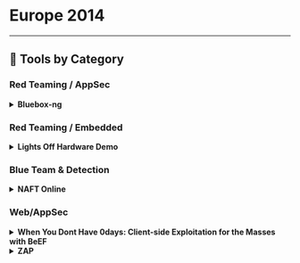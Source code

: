 # Europe 2014
---
## 🧠 Tools by Category
### Red Teaming / AppSec

<details><summary><strong>Bluebox-ng</strong></summary>

![BH-EU-14](https://img.shields.io/badge/BH-EU-14-blue) ![Category: Red Teaming / AppSec](https://img.shields.io/badge/Category:%20Red%20Teaming%20/%20AppSec-red) ![Jesús Pérez](https://img.shields.io/badge/Jesús%20Pérez-informational)

🔗 **Link:** [Bluebox-ng](https://github.com/jesusprubio/bluebox/blob/master/package.json)  
📝 **Description:** Bluebox-ng is a GPL VoIP/UC vulnerability scanner written using Node.js powers. My two cents is to improve security practices in these environments and to make Node.js still more awesome. During this conference, the first stable version (v0.1.0) will be presented with some bugs fixed and these cool features:- Auto VoIP/UC penetration test- Report generation- Performance enhancements

</details>


### Red Teaming / Embedded

<details><summary><strong>Lights Off Hardware Demo</strong></summary>

![BH-EU-14](https://img.shields.io/badge/BH-EU-14-blue) ![Category: Red Teaming / Embedded](https://img.shields.io/badge/Category:%20Red%20Teaming%20/%20Embedded-purple) ![Javier Vazquez Vidal](https://img.shields.io/badge/Javier%20Vazquez%20Vidal-informational)

🔗 **Link:** [Lights Off Hardware Demo](https://gist.github.com/williballenthin/28c73da6cbf5e76e137a9100ab45697f)  
📝 **Description:** Are you interested in the "Lights Off! The Darkness of the Smart Meters" talk that will be presented at Black Hat Europe? Then you should check this out! Since Arsenal brings the invaluable opportunity of allowing the attendees to get a closer look at researchers work, we want to show you the real stuff. We want you to be able to see, feel and touch the process of reversing we experienced, and show you the tools we used.There will be IDA, Logic Analysers, GDB, Arduino, blown hardware (literally!) and a lot of wires!

</details>


### Blue Team & Detection

<details><summary><strong>NAFT Online</strong></summary>

![BH-EU-14](https://img.shields.io/badge/BH-EU-14-blue) ![Category: Blue Team & Detection](https://img.shields.io/badge/Category:%20Blue%20Team%20&%20Detection-cyan) ![Didier Stevens](https://img.shields.io/badge/Didier%20Stevens-informational)

🔗 **Link:** [NAFT Online](https://github.com/shadawck/awesome-anti-forensic/blob/master/README.md?plain=1)  
📝 **Description:** Memory forensics is the next step the forensic community has taken. With NAFT Online, you can learn memory forensics for Cisco IOS. Learn how to use the Network Appliance Forensic Toolkit with a real Cisco IOS router.

</details>


### Web/AppSec

<details><summary><strong>When You Dont Have 0days:  Client-side Exploitation for the Masses with BeEF</strong></summary>

![BH-EU-14](https://img.shields.io/badge/BH-EU-14-blue) ![Category: Web/AppSec](https://img.shields.io/badge/Category:%20Web/AppSec-blue) ![Michele Orrù](https://img.shields.io/badge/Michele%20Orrù-informational)

🔗 **Link:** [When You Dont Have 0days:  Client-side Exploitation for the Masses with BeEF](https://github.com/beefproject/beef/wiki/References)  
📝 **Description:** A bag of fresh and juicy 0days is certainly something you would love to get as a Christmas present, but it would probably be just a dream you had one of those drunken nights.Hold on! Not all is lost! There is still hope for pwning targets without 0days.We will walk you through multiple real-life examples of client-side pwnage, from tricking the victim to take the bait, to achieving persistence on the compromised system.The examples will be highly practical and will demonstrate how you can do proper client-side exploitation effectively, simply by abusing existing functionalities of browsers, extensions, legacy features, etc.We'll delve into Chrome and Firefox extensions (automating various repetitive actions that you'll likely perform in your engagements), HTML applications (HTA), abusing User Interface expectations, (Open) Office macros and more. All the attacks are supposed to work on fully patched target software, with a bit of magic trickery as the secret ingredient.You might already know some of these exploitation vectors, but you might need a way to automate your attacks and tailor them based on the victim language, browser, and whatnot. Either way, if you like offensive security, this is for you.

</details>

<details><summary><strong>ZAP</strong></summary>

![BH-EU-14](https://img.shields.io/badge/BH-EU-14-blue) ![Category: Web/AppSec](https://img.shields.io/badge/Category:%20Web/AppSec-blue) ![Zakaria Rachid](https://img.shields.io/badge/Zakaria%20Rachid-informational)

🔗 **Link:** [ZAP](https://github.com/zaproxy/zaproxy/wiki/ZapEvangelists/9e72f34d8bcb3b6940e6b28240a54063f6370e2d)  
📝 **Description:** The Zed Attack Proxy (ZAP) is currently the most active open source web application security tool and competes effectively with commercial tools.While it is an ideal tool for people new to appsec, it also has many features specifically intended for advanced penetration testing.Zack will give a quick introduction to ZAP and then dive into the more advanced features, presenting some useful scripts as well as giving an overview of where its heading.

</details>

